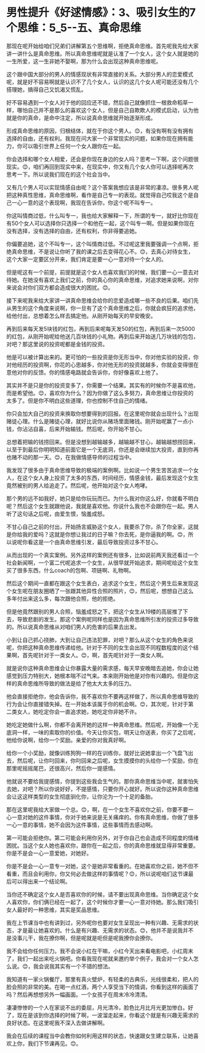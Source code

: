 # 男性提升《好逑情感》：3、吸引女生的7个思维：5_5--五、真命思维

那现在呢开始给咱们兄弟们讲解第五个思维啊，拒绝真命思维。首先呢我先给大家讲一讲什么是真命思维。所以真命思维呢就是认准了一个女人，这个女人就是她的一生所爱，这一生非她不娶啊，那为什么会出现这种真命思维呢。

这个跟中国大部分的男人的情感现状有非常直接的关系。大部分男人的恋爱模式呢，就是好不容易啊就是认识不了几个女人，认识的这几个女人呢可能还没有几个搭理她，搞得自己又饥渴又慌乱。

好不容易遇到一个女人对于他的回应还不错，然后自己就像抓住一根救命稻草一样，哪怕自己并不是那么的喜欢这个女人，但是自己自欺欺人的模式启动，认为他就是你的真命，是命中注定，所以说真命思维就开始逐渐形成。

形成真命思维的原因，归根结体，就在于你这个男人。😊，有没有啊有没有拥有选择的自由，还有权利。我现在问大家一个非常现实的问题，如果你现在拥有能力，你可以吸引世界上任何一个女人跟你在一起。

你会选择和哪个女人相爱，还会是你现在身边的女人吗？思考一下啊，这个问题很现实。😊，咱们再回到现实中来，在现实中，你又有几个女人你可以选择呢再次思考一下。所以说我们现在的这个社会当中。

又有几个男人可以实现情感自由呢？这个答案我想应该是非常的凄凉。很多男人呢把这种真性思维，真命思维啊，看作是自己专一的表现。就觉得自己哎我这个是自己一心一意的这个表现啊，我现在告诉你，你这个呢不叫专一。

你这叫情商过低，什么叫专一，我也给大家解释一下，所谓的专一，就好比你现在有50个女人可以选择你只选择一个和他在一起，这个叫专一啊。但是如果你现在没有选择，没有选择的自由，还有权利，你非得要追她。

你偏要追她，这个不叫专一，这个叫情商过低。不过呢这里我要强调一个点啊，拒绝真命思维，不是说让你听了我的课之后去变得花心不。😊，去真心对待女生，这个大家一定要区分开来，我们肯定是要一心一意对待一个女人的。

但是呢这有一个前提，前提就是这个女人也喜欢我们的时候，我们要一心一意去对待她。在她没有喜欢上我们之前，你的真心你的真命思维，对追求她来说啊，对你来说会对你们双方都会造成很大的困扰。😊。

接下来呢我来给大家讲一讲真命思维会给你的恋爱造成哪一些不良的后果。咱们先从男生的这个角度来说啊，你一旦有了这个真命思维之后，你就会疯狂的追求他，给他付出，总想着怎么样去搞定他。从刚开始每天的早安晚安。

再到后来每天发5块钱的红包，再到后来呢每天发50的红包，再到后来一次5000的红包，从刚开始呢给他送几百块钱的小礼物。再到后来开始送几万块钱的包包，对吧？那这里说的投资呢都是金钱的投资。

他是可以被计算出来的。更可怕的一些投资是你无形当中，你对他实验的投资，你对他经历的投资啊，你花的心思越多，你对他无形的投资就越多，你就会变得很在意他对你的反馈。你的情感电路就会告诉你，你好像喜欢上他了。

其实并不是只是你的投资变多了，你需要一个结果。其实有的时候你不是喜欢他，而是希望他。😊，喜欢你为什么？因为你做了这么多努力，真命思维让你投资的太多了。但是你不明白这些道理，你也控制不住自己的情绪。

你只会加大自己的投资来换取你想要得到的回报。在这里呢你就会出现什么？出现赌徒心理。什么是赌徒心理，就好比说你从赌场里面赌钱。刚开始呢赢了一点小钱，你沾沾自喜，后来开始输钱。然后呢，你开始不甘心。

总想着把输的钱捞回来。但是没想到越输越多，越输越不甘心，越输越想捞回来，以至于到最后你明明知道前面它是一个无底洞，你还是会继续加大投资，直到你再也赌不动的那一天。😊，在我做情感导师的过程当中。

我发现了很多由于真命思维导致的极端的案例啊。比如说一个男生苦苦追求一个女人，在这个女人身上投资了太多的东西，时间经历，情感金钱，最后发现这个女生竟然被别的男人给追走了。然后呢，他开始对这个女人咆哮。

那个男的远不如我好，她只是给你玩玩而已。为什么我对你这么好，你就看不明白呢？然后这个女生就跟他说，我就是喜欢他。你说什么我也不会跟你在一起。男人听了这句话之后呢，由爱生恨，恼羞成怒。

不甘心自己之前的付出，开始扬言威胁这个女人，我要杀了你，杀了你全家，这就是你给我的爱吗？这就是你想让我过的日子嘛？你去死，是你逼我的啊。😊，所以说呢你看这是一个由真命思维引发，最后导致投资过多不甘心。

从而出现的一个真实案例。另外这样的案例还有很多，比如说前两天我还看过一个社会新闻啊，一个富二代呢追求一个女生，从很早就开始追求，期间呢给这个女生买了很多东西，什么coach的包啊、项链啊、礼物啊。

然后这个期间一直都在跟这个女生表白，追求这个女生，然后这个男生后来发现这个女生呢在朋友圈晒了一张跟其他异性合照的照片，😊，然后呢，想想自己这么多年付出来这么多，每次跟他合照，他的拒绝。

但是他竟然跟别的男人合照，恼羞成怒之下，把这个女生从19楼的高层推了下去，导致悲剧的发生。那这个案例呢同样也是因为真命思维所引发的投资过多导致的。所以说真命思维从对咱们男人的危害的后果去出发。

小到让自己抓心挠肺，大到让自己违法犯罪，对吧？那么从这个女生的角色来说呢，你把这种真命思维传递给他。针对于不同的女生会出现不同程数程度的这个结果啊，首先呢针对于一类女人。😊，啊，首先呢针对于一类女人啊。

就是说你这种真命思维会让你暴露大量的需求感，每天早安晚暗去追她，你会让她感觉到压力特别大，她根本喘不过气来。本来刚开始他是对你有兴趣的。但是你这样的真命思维所导致的做法是给了他太大太多的压力。

他会直接拒绝你，他会告诉你，我不喜欢你不要再这样做了，所以真命思维导致的行为会让你直接错失掉。在一开始本该属于你的机会啊。😊，其次呢，针对于第二类女人，她吃定你会一直追求她，她吃定你非她不许。

她吃定她做什么啊，你都不会离开她的这样一种真命思维。然后呢，开始像一个无底洞一样，一味的索取你的价值。今天让你买包，明天让你送表，你买了之后呢，他给你说啊，给你一个奖励。亲爱的你对我真好啊。

给你一个小奖励，就像训练狗狗一样的在训练你，就好比说她拿出一个飞盘飞出去，然后呢，让你叼回来，你叼回来之后呢，女生摸摸你的头给你一个奖励，你在那里呢摇摇尾巴，还很高兴，然后你一提感情。

他就说不要给我提感情，你提到这些我会生气的。那你真命思维当中呢，就害怕失去她，对吧？所以你说好好，不提感情，只要你开心就好。所以说你这种真命思维会让这这样类型的女生彻底驯化你，让你沦为一个十足的备胎。

那在这里呢我给大家做一个总。😊，啊，在一个女生不喜欢你之前，你要不要一心一意对她的这件事情，你对于她来说是无关痛痒的。你有真命思维，你做了很多一心一意的事情，她不会因为这件事情，这些事情而去感动啊。

第一可能会拒绝你。第二可能会利用你另外，对于你自己也会造成不同程度的情绪困扰。当这个女人她也喜欢你，跟你在一起之后，你的真命思维就显得非常重要。你是不是会一心一意爱她，对她好。

你是不是会一心一意专一对她，这个是她非常看重的。在她喜欢你之前，她不但不看重，而且会利用你，你又何必去做这样的事情呢？😊，所以说呢咱们这节课最后可以得出来一个结论啊。

当你还不确定这个女人是否喜欢你的时候，请不要出现真命思维。当你确定这个女人喜欢你，你们俩已经在一起了，这个时候你才要一心一意对待她。那么我们吸引女人最好的一种思维，其实是奖品思维。

我在上节课当中也有讲到过，另外呢你也要对女生呈现出一种有兴趣、无需求的状态，才是最让她喜欢的。什么是有兴趣、无需求的状态。😊，他并不是说我并不是没事儿干，我在撩你啊，但是呢就是呃但是呢我撩你会撩你。

我不会给你任何压力。我不会说小红在干嘛，小红今天出来看电影吧，小红周末了，我们一起出来吃火锅吧。你看我现在呢就来邀约举个例子，我会对一个女人怎么说。😊，我会说我其实有一个不错的想法。

我知道有一家火锅餐厅，那里有真火壁炉，有轻柔的古典乐，光线很柔和，把人的脸会照的非常的美。在喝一点红酒，两个人享受当下的情调，你看到这样的画面了吗？然后再想想另外一幅画面。一个女孩子在周末冷冷清清。

凄凄惨惨的一个人在家说不出的委屈，月光清冷，脸色比月比月光更加惨白。好了，现在是该到你选择的时候了啊，一波溜走起来，你看这个就是有兴趣无需求的良好状态。在这里呢我不深入去做讲解啊。

我会在后续的课程当中会教你如何利用这样的状态，快速跟女生建立联系，让她喜欢上你，我们下节课再见。😊。